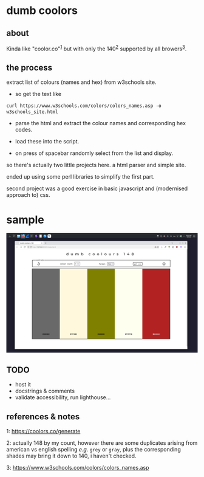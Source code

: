 # dumb coolors

## about

Kinda like "coolor.co"<sup>[1](#fn1)</sup> but with only the 140<sup>[2](#fn2)</sup> supported by all browers<sup>[3](#fn3)</sup>.

## the process

extract list of colours (names and hex) from w3schools site.

- so get the text like
```
curl https://www.w3schools.com/colors/colors_names.asp -o w3schools_site.html
```

- parse the html and extract the colour names and corresponding hex codes.

- load these into the script.

- on press of spacebar randomly select from the list and display.

so there's actually two little projects here. a html parser and simple site.

ended up using some perl libraries to simplify the first part.

second project was a good exercise in basic javascript and (modernised
approach to) css.

# sample

<img src="example.png" alt="example sample of the website"
title="example sample" />

## TODO

- host it
- docstrings \& comments
- validate accessibility, run lighthouse...

## references \& notes

<a name="fn1">1<a>: https://coolors.co/generate

<a name="fn2">2</a>: actually 148 by my count, however there are some duplicates arising from american vs english
spelling *e.g.* `grey` or `gray`, plus the corresponding shades may bring it
down to 140, i haven't checked.

<a name="fn3">3</a>: https://www.w3schools.com/colors/colors_names.asp

